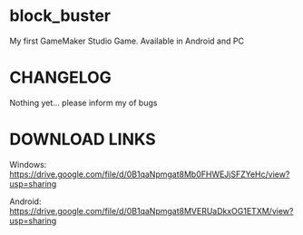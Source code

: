 # block_buster
My first GameMaker Studio Game. Available in Android and PC

# CHANGELOG
Nothing yet... please inform my of bugs

# DOWNLOAD LINKS
Windows:
  https://drive.google.com/file/d/0B1qaNpmgat8Mb0FHWEJjSFZYeHc/view?usp=sharing

Android:
  https://drive.google.com/file/d/0B1qaNpmgat8MVERUaDkxOG1ETXM/view?usp=sharing 
